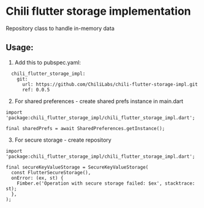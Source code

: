# Chili flutter storage implementation

Repository class to handle in-memory data

## Usage:

1. Add this to pubspec.yaml:

```
  chili_flutter_storage_impl:
    git:
      url: https://github.com/ChiliLabs/chili-flutter-storage-impl.git
      ref: 0.0.5
```

2. For shared preferences - create shared prefs instance in main.dart

```
import 'package:chili_flutter_storage_impl/chili_flutter_storage_impl.dart';

final sharedPrefs = await SharedPreferences.getInstance();
```

3. For secure storage - create repository

```
import 'package:chili_flutter_storage_impl/chili_flutter_storage_impl.dart';

final secureKeyValueStorage = SecureKeyValueStorage(
  const FlutterSecureStorage(),
  onError: (ex, st) {
    Fimber.e('Operation with secure storage failed: $ex', stacktrace: st);
  },
);
```
